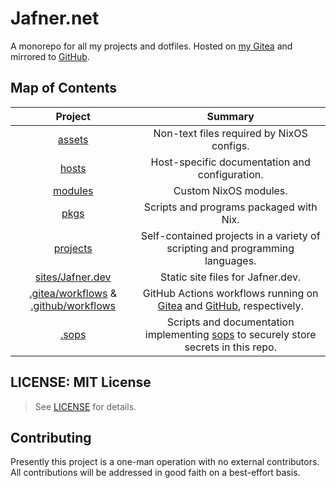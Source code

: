 # Jafner.net
A monorepo for all my projects and dotfiles. Hosted on [my Gitea](https://git.jafner.net/Jafner/Jafner.net) and mirrored to [GitHub](https://github.com/Jafner/Jafner.net).

## Map of Contents

| Project                | Summary |
|:----------------------:|:-------:|
| [assets](assets/) | Non-text files required by NixOS configs. |
| [hosts](hosts/) | Host-specific documentation and configuration. |
| [modules](modules/) | Custom NixOS modules. |
| [pkgs](pkgs/) | Scripts and programs packaged with Nix. |
| [projects](projects/) | Self-contained projects in a variety of scripting and programming languages.   |
| [sites/Jafner.dev](sites/Jafner.dev/)       | Static site files for Jafner.dev. |
| [.gitea/workflows](.gitea/workflows/) & [.github/workflows](.github/workflows/) | GitHub Actions workflows running on [Gitea](https://gitea.jafner.tools/Jafner/Jafner.net/actions) and [GitHub](https://github.com/Jafner/Jafner.net/actions), respectively. |
| [.sops](.sops/) | Scripts and documentation implementing [sops](https://github.com/getsops/sops) to securely store secrets in this repo. |

## LICENSE: MIT License
> See [LICENSE](LICENSE) for details.

## Contributing
Presently this project is a one-man operation with no external contributors. All contributions will be addressed in good faith on a best-effort basis.
